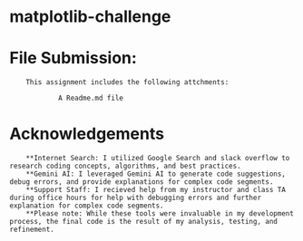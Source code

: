 # matplotlib-challenge




# File Submission:
        This assignment includes the following attchments:
              
                A Readme.md file



# Acknowledgements
        **Internet Search: I utilized Google Search and slack overflow to research coding concepts, algorithms, and best practices.
        **Gemini AI: I leveraged Gemini AI to generate code suggestions, debug errors, and provide explanations for complex code segments.
        **Support Staff: I recieved help from my instructor and class TA during office hours for help with debugging errors and further explanation for complex code segments.
        **Please note: While these tools were invaluable in my development process, the final code is the result of my analysis, testing, and refinement.